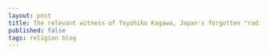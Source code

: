 ```yaml
---
layout: post
title: The relevant witness of Toyohiko Kagawa, Japan's forgotten "radical" Christian 
published: false
tags: religion blog
---
```


